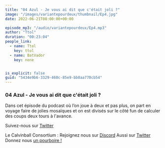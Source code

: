 ```yaml
---
title: "04 Azul - Je vous ai dit que c'était joli ?"
image: "/images/variantepourdeux/thumbnail/Ep4.jpg"
date: 2022-06-21T08:00:00+00:00

episode_mp3: "/audio/variantepourdeux/Ep4.mp3"
author: "Ttol"
duration: "00:23:04"
people_link: 
  - name: Ttol
    key: ttol
  - name: BatVador
    key: none


is_explicit: false
guid: "5434e9b6-3329-460c-85e9-bb0aa770cb54"
---
```


<PodcastHeader/>

### 04 Azul - Je vous ai dit que c'était joli ?

Dans cet épisode du podcast où l’on joue à deux et pas plus, on part en voyage faire de jolies mosaïques et on est divisés sur le côté fun de calculer des coups deux tours à l'avance.

Suivez-nous sur [Twitter](twitter.com/Vp2Podcast)

Le Calvinball Consortium :
Rejoignez nous sur [Discord](discord.gg/4RnA9v7)
Aussi sur [Twitter](twitter.com/Calvinball_FM)
Donnez nous [un pourboire !](patreon.com/calvinball)
